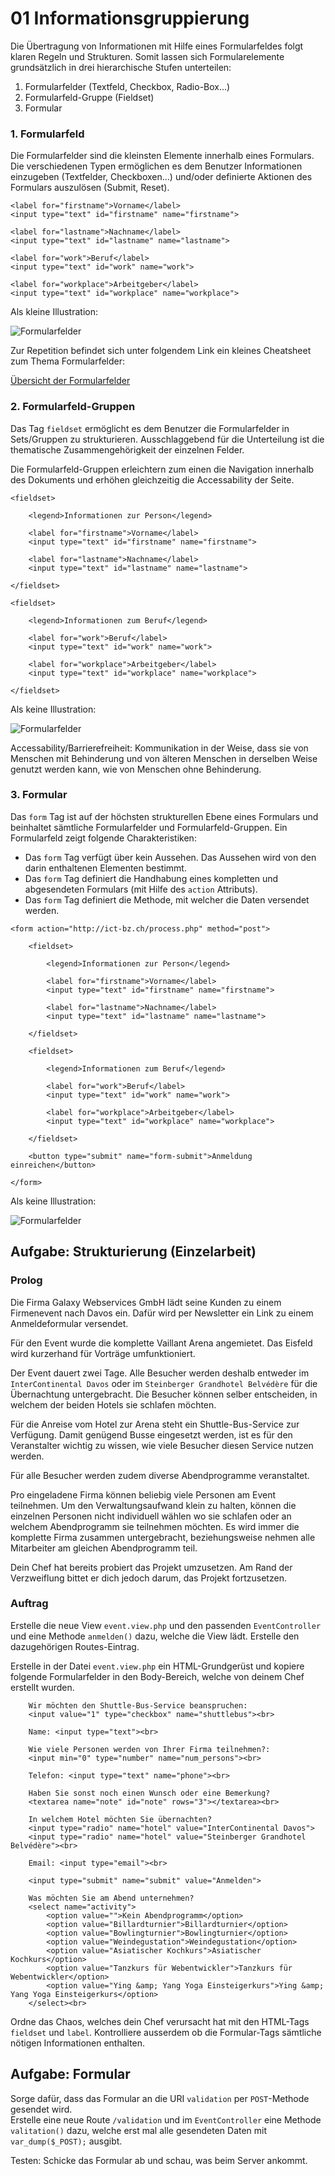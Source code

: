 # 01 Informationsgruppierung

Die Übertragung von Informationen mit Hilfe eines Formularfeldes folgt klaren Regeln und Strukturen. Somit lassen sich Formularelemente grundsätzlich in drei hierarchische Stufen unterteilen:

1. Formularfelder (Textfeld, Checkbox, Radio-Box...)
2. Formularfeld-Gruppe (Fieldset)
3. Formular

### 1. Formularfeld

Die Formularfelder sind die kleinsten Elemente innerhalb eines Formulars. Die verschiedenen Typen ermöglichen es dem Benutzer Informationen einzugeben (Textfelder, Checkboxen...) und/oder definierte Aktionen des Formulars auszulösen (Submit, Reset).

```markup
<label for="firstname">Vorname</label>
<input type="text" id="firstname" name="firstname">

<label for="lastname">Nachname</label>
<input type="text" id="lastname" name="lastname">

<label for="work">Beruf</label>
<input type="text" id="work" name="work">

<label for="workplace">Arbeitgeber</label>
<input type="text" id="workplace" name="workplace">
```

Als kleine Illustration:

![Formularfelder](../../.gitbook/assets/Formularfelder.jpg)

Zur Repetition befindet sich unter folgendem Link ein kleines Cheatsheet zum Thema Formularfelder:

[Übersicht der Formularfelder](https://offline.ch/ict/formulare.html)

### 2. Formularfeld-Gruppen

Das Tag `fieldset` ermöglicht es dem Benutzer die Formularfelder in Sets/Gruppen zu strukturieren. Ausschlaggebend für die Unterteilung ist die thematische Zusammengehörigkeit der einzelnen Felder.

Die Formularfeld-Gruppen erleichtern zum einen die Navigation innerhalb des Dokuments und erhöhen gleichzeitig die Accessability der Seite.

```markup
<fieldset>

    <legend>Informationen zur Person</legend>

    <label for="firstname">Vorname</label>
    <input type="text" id="firstname" name="firstname">

    <label for="lastname">Nachname</label>
    <input type="text" id="lastname" name="lastname">

</fieldset>

<fieldset>

    <legend>Informationen zum Beruf</legend>

    <label for="work">Beruf</label>
    <input type="text" id="work" name="work">

    <label for="workplace">Arbeitgeber</label>
    <input type="text" id="workplace" name="workplace">

</fieldset>
```

Als keine Illustration:

![Formularfelder](../../.gitbook/assets/Fieldset.jpg)

Accessability/Barrierefreiheit: Kommunikation in der Weise, dass sie von Menschen mit Behinderung und von älteren Menschen in derselben Weise genutzt werden kann, wie von Menschen ohne Behinderung.

### 3. Formular

Das `form` Tag ist auf der höchsten strukturellen Ebene eines Formulars und beinhaltet sämtliche Formularfelder und Formularfeld-Gruppen. Ein Formularfeld zeigt folgende Charakteristiken:

* Das `form` Tag verfügt über kein Aussehen. Das Aussehen wird von den darin enthaltenen Elementen bestimmt.
* Das `form` Tag definiert die Handhabung eines kompletten und abgesendeten Formulars (mit Hilfe des `action` Attributs).
* Das `form` Tag definiert die Methode, mit welcher die Daten versendet werden.

```markup
<form action="http://ict-bz.ch/process.php" method="post">

    <fieldset>

        <legend>Informationen zur Person</legend>

        <label for="firstname">Vorname</label>
        <input type="text" id="firstname" name="firstname">

        <label for="lastname">Nachname</label>
        <input type="text" id="lastname" name="lastname">

    </fieldset>

    <fieldset>

        <legend>Informationen zum Beruf</legend>

        <label for="work">Beruf</label>
        <input type="text" id="work" name="work">

        <label for="workplace">Arbeitgeber</label>
        <input type="text" id="workplace" name="workplace">

    </fieldset>

    <button type="submit" name="form-submit">Anmeldung einreichen</button>

</form>
```

Als keine Illustration:

![Formularfelder](../../.gitbook/assets/Form.jpg)

## Aufgabe: Strukturierung (Einzelarbeit)

### Prolog

Die Firma Galaxy Webservices GmbH lädt seine Kunden zu einem Firmenevent nach Davos ein. Dafür wird per Newsletter ein Link zu einem Anmeldeformular versendet.

Für den Event wurde die komplette Vaillant Arena angemietet. Das Eisfeld wird kurzerhand für Vorträge umfunktioniert.

Der Event dauert zwei Tage. Alle Besucher werden deshalb entweder im `InterContinental Davos` oder im `Steinberger Grandhotel Belvédère` für die Übernachtung untergebracht. Die Besucher können selber entscheiden, in welchem der beiden Hotels sie schlafen möchten.

Für die Anreise vom Hotel zur Arena steht ein Shuttle-Bus-Service zur Verfügung. Damit genügend Busse eingesetzt werden, ist es für den Veranstalter wichtig zu wissen, wie viele Besucher diesen Service nutzen werden.

Für alle Besucher werden zudem diverse Abendprogramme veranstaltet.

Pro eingeladene Firma können beliebig viele Personen am Event teilnehmen. Um den Verwaltungsaufwand klein zu halten, können die einzelnen Personen nicht individuell wählen wo sie schlafen oder an welchem Abendprogramm sie teilnehmen möchten. Es wird immer die komplette Firma zusammen untergebracht, beziehungsweise nehmen alle Mitarbeiter am gleichen Abendprogramm teil.

Dein Chef hat bereits probiert das Projekt umzusetzen. Am Rand der Verzweiflung bittet er dich jedoch darum, das Projekt fortzusetzen.

### Auftrag

Erstelle die neue View `event.view.php` und den passenden `EventController` und eine Methode `anmelden()` dazu, welche die View lädt. Erstelle den dazugehörigen Routes-Eintrag.&#x20;

Erstelle in der Datei `event.view.php` ein HTML-Grundgerüst und kopiere folgende Formularfelder in den Body-Bereich, welche von deinem Chef erstellt wurden.

```markup
    Wir möchten den Shuttle-Bus-Service beanspruchen: 
    <input value="1" type="checkbox" name="shuttlebus"><br>

    Name: <input type="text"><br>

    Wie viele Personen werden von Ihrer Firma teilnehmen?:
    <input min="0" type="number" name="num_persons"><br>

    Telefon: <input type="text" name="phone"><br>

    Haben Sie sonst noch einen Wunsch oder eine Bemerkung?
    <textarea name="note" id="note" rows="3"></textarea><br>

    In welchem Hotel möchten Sie übernachten?
    <input type="radio" name="hotel" value="InterContinental Davos">
    <input type="radio" name="hotel" value="Steinberger Grandhotel Belvédère"><br>

    Email: <input type="email"><br>

    <input type="submit" name="submit" value="Anmelden">

    Was möchten Sie am Abend unternehmen?
    <select name="activity">
        <option value="">Kein Abendprogramm</option>
        <option value="Billardturnier">Billardturnier</option>
        <option value="Bowlingturnier">Bowlingturnier</option>
        <option value="Weindegustation">Weindegustation</option>
        <option value="Asiatischer Kochkurs">Asiatischer Kochkurs</option>
        <option value="Tanzkurs für Webentwickler">Tanzkurs für Webentwickler</option>
        <option value="Ying &amp; Yang Yoga Einsteigerkurs">Ying &amp; Yang Yoga Einsteigerkurs</option>
    </select><br>
```

Ordne das Chaos, welches dein Chef verursacht hat mit den HTML-Tags `fieldset` und `label`. Kontrolliere ausserdem ob die Formular-Tags sämtliche nötigen Informationen enthalten.

## Aufgabe: Formular

Sorge dafür, dass das Formular an die URI `validation` per `POST`-Methode gesendet wird. \
Erstelle eine neue Route `/validation` und im `EventController` eine Methode `valitation()` dazu, welche erst mal alle gesendeten Daten mit `var_dump($_POST);` ausgibt.&#x20;

Testen: Schicke das Formular ab und schau, was beim Server ankommt.&#x20;
